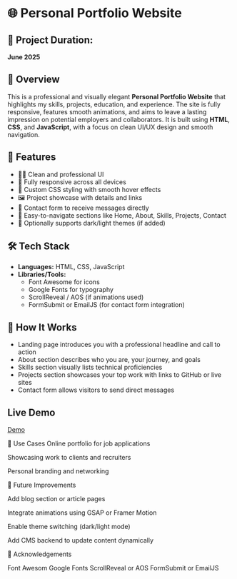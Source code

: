 # 🌐 Personal Portfolio Website

## 📅 Project Duration:
**June 2025**

## 📌 Overview
This is a professional and visually elegant **Personal Portfolio Website** that highlights my skills, projects, education, and experience. The site is fully responsive, features smooth animations, and aims to leave a lasting impression on potential employers and collaborators. It is built using **HTML**, **CSS**, and **JavaScript**, with a focus on clean UI/UX design and smooth navigation.

## 🎯 Features
- 🧑‍💻 Clean and professional UI  
- 📱 Fully responsive across all devices  
- 🎨 Custom CSS styling with smooth hover effects  
- 🖼️ Project showcase with details and links  
- 📨 Contact form to receive messages directly  
- 🧭 Easy-to-navigate sections like Home, About, Skills, Projects, Contact  
- 🌙 Optionally supports dark/light themes (if added)

## 🛠️ Tech Stack
- **Languages:** HTML, CSS, JavaScript  
- **Libraries/Tools:**  
  - Font Awesome for icons  
  - Google Fonts for typography  
  - ScrollReveal / AOS (if animations used)  
  - FormSubmit or EmailJS (for contact form integration)

## 🚀 How It Works
- Landing page introduces you with a professional headline and call to action  
- About section describes who you are, your journey, and goals  
- Skills section visually lists technical proficiencies  
- Projects section showcases your top work with links to GitHub or live sites  
- Contact form allows visitors to send direct messages


## Live Demo
[Demo](https://saiteja-portfolio-six.vercel.app/)


🧠 Use Cases
Online portfolio for job applications

Showcasing work to clients and recruiters

Personal branding and networking

📌 Future Improvements

Add blog section or article pages

Integrate animations using GSAP or Framer Motion

Enable theme switching (dark/light mode)

Add CMS backend to update content dynamically

🙌 Acknowledgements

Font Awesom
Google Fonts
ScrollReveal or AOS
FormSubmit or EmailJS

